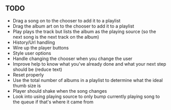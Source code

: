 ## TODO
* Drag a song on to the chooser to add it to a playlist
* Drag the album art on to the chooser to add it to a playlist
* Play plays the track but lists the album as the playing source (so the next song is the next track on the album)
* History/Url handling
* Wire up the player buttons
* Style user options
* Handle changing the chooser when you change the user
* Improve help to know what you've already done and what your next step should be (reduce text)
* Reset properly
* Use the total number of albums in a playlist to determine what the ideal thumb size is
* Player should shake when the song changes
* Look into using playing source to only bump currently playing song to the queue if that's where it came from